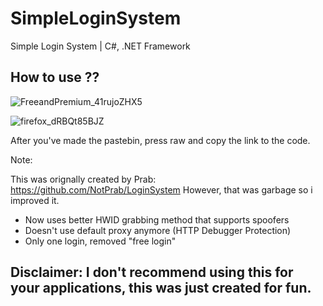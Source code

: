 # SimpleLoginSystem
 Simple Login System  | C#, .NET Framework

## How to use ??
![FreeandPremium_41rujoZHX5](https://cdn.discordapp.com/attachments/661208670897438731/861585907739262976/unknown.png)

![firefox_dRBQt85BJZ](https://cdn.discordapp.com/attachments/661208670897438731/861586155761041428/unknown.png)

After you've made the pastebin, press raw and copy the link to the code.


Note:

This was orignally created by Prab: https://github.com/NotPrab/LoginSystem
However, that was garbage so i improved it.

- Now uses better HWID grabbing method that supports spoofers
- Doesn't use default proxy anymore (HTTP Debugger Protection)
- Only one login, removed "free login"

## Disclaimer: I don't recommend using this for your applications, this was just created for fun. 

